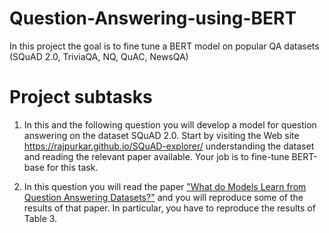 # Question-Answering-using-BERT
In this project the goal is to fine tune a BERT model on popular QA datasets (SQuAD 2.0, TriviaQA, NQ, QuAC, NewsQA)


# Project subtasks 
1) In this and the following question you will develop a model for question answering on
the dataset SQuAD 2.0. Start by visiting the Web site https://rajpurkar.github.io/SQuAD-explorer/ 
understanding the dataset and reading the relevant paper available.
Your job is to fine-tune BERT-base for this task.

2) In this question you will read the paper ["What do Models Learn from Question Answering
Datasets?"](https://arxiv.org/pdf/2004.03490.pdf) and you will reproduce some of the results of that paper. In particular, you
have to reproduce the results of Table 3.
